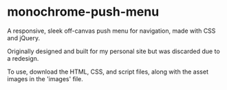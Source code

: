 # monochrome-push-menu
A responsive, sleek off-canvas push menu for navigation, made with CSS and jQuery.

Originally designed and built for my personal site but was discarded due to a redesign.

To use, download the HTML, CSS, and script files, along with the asset images in the 'images' file.
